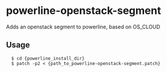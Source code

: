 # powerline-openstack-segment

Adds an openstack segment to powerline, based on OS_CLOUD

## Usage

  ```
    $ cd {powerline_install_dir}
    $ patch -p2 < {path_to_powerline-openstack-segment.patch}
  ```
